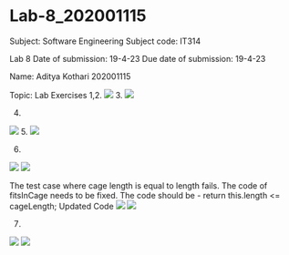 # Lab-8_202001115



Subject: Software Engineering
Subject code: IT314

Lab 8
Date of submission: 19-4-23
Due date of submission: 19-4-23

Name: Aditya Kothari 202001115

Topic: 
Lab Exercises
1,2. 
<img src="img1">
3.
<img src="img2">

4.
<img src="img3">
5.
<img src="img4">

6.
<img src="img5">
<img src="img6">

The test case where cage length is equal to length fails. The code of fitsInCage needs to be fixed. The code should be - 
return this.length <= cageLength;
Updated Code
<img src="img7">
<img src="img8">



7.
<img src="img9">
<img src="imgg">
